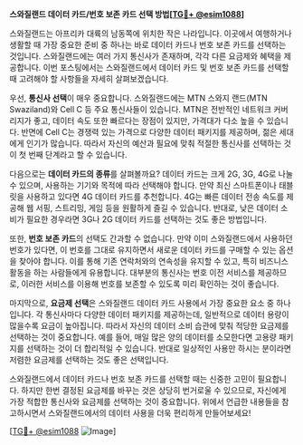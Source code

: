 **스와질랜드 데이터 카드/번호 보존 카드 선택 방법[[TG💪+ @esim1088](https://t.me/s/esim1088)]**

스와질랜드는 아프리카 대륙의 남동쪽에 위치한 작은 나라입니다. 이곳에서 여행하거나 생활할 때 가장 중요한 준비 중 하나는 바로 데이터 카드나 번호 보존 카드를 선택하는 것입니다. 스와질랜드에는 여러 가지 통신사가 존재하며, 각각 다른 요금제와 혜택을 제공합니다. 이번 포스팅에서는 스와질랜드에서 데이터 카드 및 번호 보존 카드를 선택할 때 고려해야 할 사항들을 자세히 살펴보겠습니다.

우선, **통신사 선택**이 매우 중요합니다. 스와질랜드에는 MTN 스와지 랜드(MTN Swaziland)와 Cell C 등 주요 통신사들이 있습니다. MTN은 전반적인 네트워크 커버리지가 좋고, 데이터 속도 또한 빠르다는 장점이 있지만, 가격대가 다소 높을 수 있습니다. 반면에 Cell C는 경쟁력 있는 가격으로 다양한 데이터 패키지를 제공하며, 젊은 세대에게 인기가 많습니다. 따라서 자신의 예산과 필요에 맞춰 적절한 통신사를 선택하는 것이 첫 번째 단계라고 할 수 있습니다.

다음으로는 **데이터 카드의 종류**를 살펴볼까요? 데이터 카드는 크게 2G, 3G, 4G로 나눌 수 있으며, 사용하는 기기와 목적에 따라 선택해야 합니다. 만약 최신 스마트폰이나 태블릿을 사용하고 있다면 4G 데이터 카드를 추천합니다. 4G는 빠른 데이터 전송 속도를 제공해 웹 서핑, 스트리밍, 게임 등을 원활하게 즐길 수 있습니다. 반대로, 낮은 데이터 소비가 필요한 경우라면 3G나 2G 데이터 카드를 선택하는 것도 좋은 방법입니다.

또한, **번호 보존 카드**의 선택도 간과할 수 없습니다. 만약 이미 스와질랜드에서 사용하던 번호가 있다면, 이 번호를 그대로 유지하면서 새로운 데이터 카드를 구매할 수 있는 옵션을 찾아야 합니다. 이를 통해 기존 연락처와의 연속성을 유지할 수 있고, 특히 비즈니스 활동을 하는 사람들에게 유용합니다. 대부분의 통신사는 번호 이전 서비스를 제공하므로, 이러한 서비스를 이용해 번호를 보존할 수 있도록 미리 확인하는 것이 좋습니다.

마지막으로, **요금제 선택**은 스와질랜드 데이터 카드 사용에서 가장 중요한 요소 중 하나입니다. 각 통신사마다 다양한 데이터 패키지를 제공하는데, 일반적으로 데이터 용량이 많을수록 요금이 높아집니다. 따라서 자신의 데이터 소비 습관에 맞춰 적당한 요금제를 선택하는 것이 중요합니다. 예를 들어, 매일 많은 양의 데이터를 소모한다면 고용량 패키지를 선택하는 것이 더 합리적일 수 있습니다. 반대로 일상적인 사용만 하시는 분이라면 저렴한 요금제를 선택하는 것도 좋은 선택입니다.

스와질랜드에서 데이터 카드나 번호 보존 카드를 선택할 때는 신중한 고민이 필요합니다. 하지만 한번 결정된 요금제를 바꾸는 것은 상당히 번거로울 수 있으므로, 자신에게 가장 적합한 통신사와 요금제를 선택하는 것이 중요합니다. 위에서 언급한 내용들을 참고하시면서 스와질랜드에서의 데이터 사용을 더욱 편리하게 만들어보세요!

[[TG💪+ @esim1088](https://t.me/s/esim1088) ![Image](https://i.postimg.cc/Y0z9fWf4/image.png)]